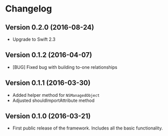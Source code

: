 # Changelog

## Version 0.2.0 (2016-08-24)

* Upgrade to Swift 2.3

## Version 0.1.2 (2016-04-07)

* [BUG] Fixed bug with building to-one relationships

## Version 0.1.1 (2016-03-30)

* Added helper method for `NSManagedObject`
* Adjusted shouldImportAttribute method

## Version 0.1.0 (2016-03-21)

* First public release of the framework. Includes all the basic functionality.
